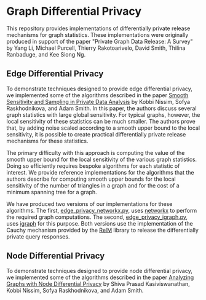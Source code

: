 # Graph Differential Privacy

This repository provides implementations of differentially private release mechanisms for graph statistics.
These implementations were originally produced in support of the paper "Private Graph Data Release: A Survey" by
Yang Li, Michael Purcell, Thierry Rakotoarivelo, David Smith, Thilina Ranbaduge, and Kee Siong Ng.

## Edge Differential Privacy
To demonstrate techniques designed to provide edge differential privacy, we implemented some of the algorithms described in the paper
[Smooth Sensitivity and Sampling in Private Data Analysis](https://cs-people.bu.edu/ads22/pubs/NRS07/NRS07-full-draft-v1.pdf)
by Kobbi Nissim, Sofya Raskhodnikova, and Adam Smith.
In this paper, the authors discuss several graph statistics with large global sensitivity.  For typical graphs, however,
the local sensitivity of these statistics can be much smaller. The authors prove that, by adding noise scaled according to a smooth
upper bound to the local sensitivity, it is possible to create practical differentially private release mechanisms for these statistics.

The primary difficulty with this approach is computing the value of the smooth upper bound for the local sensitivity of the various graph statistics.
Doing so efficiently requires bespoke algorithms for each statistic of interest. 
We provide reference implementations for the algorithms that the authors describe for computing smooth upper bounds for the local sensitivity
of the number of triangles in a graph and for the cost of a minimum spanning tree for a graph.

We have produced two versions of our implementations for these algorithms. The first, [edge_privacy_networkx.py](./edge_privacy_networkx.py), 
uses [networkx](https://networkx.org) to perform the required graph computations.
The second, [edge_privacy_igraph.py](./edge_privacy_igraph.py), uses [igraph](https://igraph.org) for this purpose.
Both versions use the implementation of the Cauchy mechanism provided by the [RelM](https://github.com/anusii/RelM) 
library to release the differentially private query responses.
 

## Node Differential Privacy
To demonstrate techniques designed to provide node differential privacy, we implemented some of the algorithms described in the paper
[Analyzing Graphs with Node Differential Privacy](https://privacytools.seas.harvard.edu/files/privacytools/files/chp3a10.10072f978-3-642-36594-2_26.pdf)
by Shiva Prasad Kasiviswanathan, Kobbi Nissim, Sofya Raskhodnikova, and Adam Smith.
